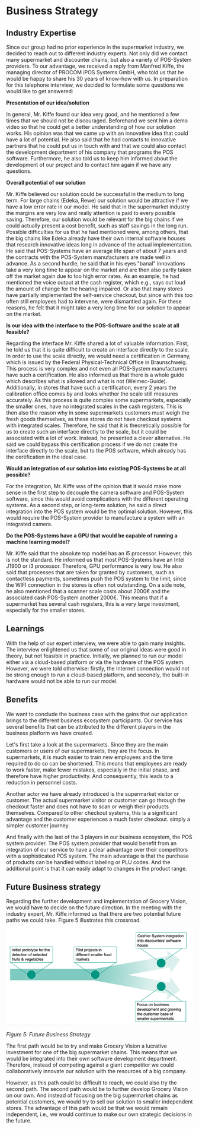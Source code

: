 # Business Strategy

## Industry Expertise

Since our group had no prior experience in the supermarket industry, we decided to reach out to different industry experts. Not only did we contact many supermarket and discounter chains, but also a variety of POS-System providers. To our advantage, we received a reply from Manfred Kiffe, the managing director of PROCOM iPOS Systems GmbH, who told us that he would be happy to share his 30 years of know-how with us. In preparation for this telephone interview, we decided to formulate some questions we would like to get answered:

**Presentation of our idea/solution**

In general, Mr. Kiffe found our idea very good, and he mentioned a few times that we should not be discouraged. Beforehand we sent him a demo video so that he could get a better understanding of how our solution works. His opinion was that we came up with an innovative idea that could have a lot of potential. He also said that he had contacts to innovative partners that he could put us in touch with and that we could also contact the development department of his company that programs the POS software. Furthermore, he also told us to keep him informed about the development of our project and to contact him again if we have any questions.

**Overall potential of our solution**

Mr. Kiffe believed our solution could be successful in the medium to long term. For large chains (Edeka, Rewe) our solution would be attractive if we have a low error rate in our model. He said that in the supermarket industry the margins are very low and really attention is paid to every possible saving. Therefore, our solution would be relevant for the big chains if we could actually present a cost benefit, such as staff savings in the long run. Possible difficulties for us that he had mentioned were, among others, that the big chains like Edeka already have their own internal software houses that research innovative ideas long in advance of the actual implementation. He said that POS-Systems have an average life span of about 7 years and the contracts with the POS-System manufacturers are made well in advance. As a second hurdle, he said that in his eyes &quot;banal&quot; innovations take a very long time to appear on the market and are then also partly taken off the market again due to too high error rates. As an example, he had mentioned the voice output at the cash register, which e.g., says out loud the amount of change for the hearing impaired. Or also that many stores have partially implemented the self-service checkout, but since with this too often still employees had to intervene, were dismantled again. For these reasons, he felt that it might take a very long time for our solution to appear on the market.

**Is our idea with the interface to the POS-Software and the scale at all feasible?**

Regarding the interface Mr. Kiffe shared a lot of valuable information. First, he told us that it is quite difficult to create an interface directly to the scale. In order to use the scale directly, we would need a certification in Germany, which is issued by the Federal Physical-Technical Office in Braunschweig. This process is very complex and not even all POS-System manufacturers have such a certification. He also informed us that there is a whole guide which describes what is allowed and what is not (Welmec-Guide). Additionally, in stores that have such a certification, every 2 years the calibration office comes by and looks whether the scale still measures accurately. As this process is quite complex some supermarkets, especially the smaller ones, have no integrated scales in the cash registers. This is then also the reason why in some supermarkets customers must weigh the fresh goods themselves, as these stores do not have checkout systems with integrated scales. Therefore, he said that it is theoretically possible for us to create such an interface directly to the scale, but it could be associated with a lot of work. Instead, he presented a clever alternative. He said we could bypass this certification process if we do not create the interface directly to the scale, but to the POS software, which already has the certification in the ideal case.

**Would an integration of our solution into existing POS-Systems be at all possible?**

For the integration, Mr. Kiffe was of the opinion that it would make more sense in the first step to decouple the camera software and POS-System software, since this would avoid complications with the different operating systems. As a second step, or long-term solution, he said a direct integration into the POS system would be the optimal solution. However, this would require the POS-System provider to manufacture a system with an integrated camera.

**Do the POS-Systems have a GPU that would be capable of running a machine learning model?**

Mr. Kiffe said that the absolute top model has an i5 processor. However, this is not the standard. He informed us that most POS-Systems have an Intel J1900 or i3 processor. Therefore, GPU performance is very low. He also said that processes that are taken for granted by customers, such as contactless payments, sometimes push the POS system to the limit, since the WIFI connection in the stores is often not outstanding. On a side note, he also mentioned that a scanner scale costs about 2000€ and the associated cash POS-System another 2000€. This means that if a supermarket has several cash registers, this is a very large investment, especially for the smaller stores.

## Learnings

With the help of our expert interview, we were able to gain many insights. The interview enlightened us that some of our original ideas were good in theory, but not feasible in practice. Initially, we planned to run our model either via a cloud-based platform or via the hardware of the POS system. However, we were told otherwise: firstly, the Internet connection would not be strong enough to run a cloud-based platform, and secondly, the built-in hardware would not be able to run our model.

## Benefits

We want to conclude the business case with the gains that our application brings to the different business ecosystem participants. Our service has several benefits that can be attributed to the different players in the business platform we have created.

Let&#39;s first take a look at the supermarkets. Since they are the main customers or users of our supermarkets, they are the focus. In supermarkets, it is much easier to train new employees and the time required to do so can be shortened. This means that employees are ready to work faster, make fewer mistakes, especially in the initial phase, and therefore have higher productivity. And consequently, this leads to a reduction in personnel costs.

Another actor we have already introduced is the supermarket visitor or customer. The actual supermarket visitor or customer can go through the checkout faster and does not have to scan or weigh their products themselves. Compared to other checkout systems, this is a significant advantage and the customer experiences a much faster checkout. simply a simpler customer journey.

And finally with the last of the 3 players in our business ecosystem, the POS system provider. The POS system provider that would benefit from an integration of our service to have a clear advantage over their competitors with a sophisticated POS system. The main advantage is that the purchase of products can be handled without labeling or PLU codes. And the additional point is that it can easily adapt to changes in the product range.

## Future Business strategy

Regarding the further development and implementation of Grocery Vision, we would have to decide on the future direction. In the meeting with the industry expert, Mr. Kiffe informed us that there are two potential future paths we could take. Figure 5 illustrates this crossroad.

![Future strategy](assets/images/Future_strategy.png)

_Figure 5: Future Business Strategy_

The first path would be to try and make Grocery Vision a lucrative investment for one of the big supermarket chains. This means that we would be integrated into their own software development department. Therefore, instead of competing against a giant competitor we could collaboratively innovate our solution with the resources of a big company.

However, as this path could be difficult to reach, we could also try the second path. The second path would be to further develop Grocery Vision on our own. And instead of focusing on the big supermarket chains as potential customers, we would try to sell our solution to smaller independent stores. The advantage of this path would be that we would remain independent, i.e., we would continue to make our own strategic decisions in the future.





